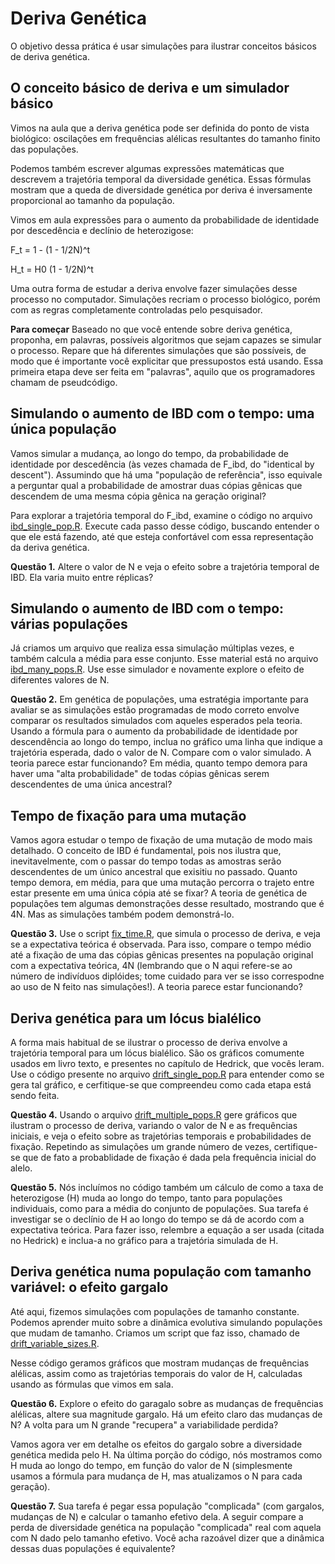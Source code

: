 Deriva Genética
==========================================

O objetivo dessa prática é usar simulações para ilustrar conceitos básicos de deriva genética. 

## O conceito básico de deriva e um simulador básico

Vimos na aula que a deriva genética pode ser definida do ponto de vista biológico: oscilações em
frequências alélicas resultantes do tamanho finito das populações.

Podemos também escrever algumas expressões matemáticas que descrevem a
trajetória temporal da diversidade genética. Essas fórmulas mostram que a queda
de diversidade genética por deriva é inversamente proporcional ao tamanho da
população.

Vimos em aula expressões para o aumento da probabilidade de identidade por descedência e declínio de heterozigose:

F_t = 1 - (1 - 1/2N)^t

H_t = H0 (1 - 1/2N)^t

Uma outra forma de estudar a deriva envolve fazer simulações desse processo no
computador. Simulações recriam o processo biológico, porém com as regras
completamente controladas pelo pesquisador.

**Para começar** Baseado no que você entende sobre deriva genética, proponha, em palavras, possíveis algoritmos que sejam capazes se simular o processo. Repare que há diferentes simulações que são possíveis, de modo que é importante você explicitar que pressupostos está usando. Essa primeira etapa deve ser feita em "palavras", aquilo que os programadores chamam de pseudcódigo.

## Simulando o aumento de IBD com o tempo: uma única população

Vamos simular a mudança, ao longo do tempo, da probabilidade de identidade por descedência (às vezes chamada de F_ibd, do "identical by descent"). Assumindo que há uma "população de referência", isso equivale a perguntar qual a probabilidade de amostrar duas cópias gênicas que descendem de uma mesma cópia gênica na geração original?

Para explorar a trajetória temporal do F_ibd, examine o código no arquivo [ibd_single_pop.R](https://github.com/genevol-usp/curso-genomica-evolutiva/blob/master/dia2/ibd_single_pop.R). Execute cada passo desse código, buscando entender o que ele está fazendo, até que esteja confortável com essa representação da deriva genética.

**Questão 1.** Altere o valor de N e veja o efeito sobre a trajetória temporal de IBD. Ela varia muito entre réplicas? 

## Simulando o aumento de IBD com o tempo: várias populações

Já criamos um arquivo que realiza essa simulação múltiplas vezes, e também calcula a média para esse conjunto. Esse material está no arquivo [ibd_many_pops.R](https://github.com/genevol-usp/curso-genomica-evolutiva/blob/master/dia2/ibd_many_pops.R). Use esse simulador e novamente explore o efeito de diferentes valores de N.

**Questão 2.** Em genética de populações, uma estratégia importante para avaliar se as simulações estão programadas de modo correto envolve comparar os resultados simulados com aqueles esperados pela teoria. Usando a fórmula para o aumento da probabilidade de identidade por descendência ao longo do tempo, inclua no gráfico uma linha que indique a trajetória esperada, dado o valor de N. Compare com o valor simulado. A teoria parece estar funcionando? Em média, quanto tempo demora para haver uma "alta probabilidade" de todas cópias gênicas serem descendentes de uma única ancestral?

## Tempo de fixação para uma mutação

Vamos agora estudar o tempo de fixação de uma mutação de modo mais detalhado. O conceito de IBD é fundamental, pois nos ilustra que, inevitavelmente, com o passar do tempo todas as amostras serão descendentes de um único ancestral que exisitiu no passado. Quanto tempo demora, em média, para que uma mutação percorra o trajeto entre estar presente em uma única cópia até se fixar? A teoria de genética de populações tem algumas demonstrações desse resultado, mostrando que é 4N. Mas as simulações também podem demonstrá-lo.

**Questão 3.** Use o script [fix_time.R](https://github.com/genevol-usp/curso-genomica-evolutiva/blob/master/dia2/fix_time.R), que simula o processo de deriva, e veja se a expectativa teórica é observada. Para isso, compare o tempo médio até a fixação de uma das cópias gênicas presentes na população original com a expectativa teórica, 4N (lembrando que o N aqui refere-se ao número de indivíduos diplóides; tome cuidado para ver se isso correspodne ao uso de N feito nas simulações!). A teoria parece estar funcionando?

## Deriva genética para um lócus bialélico

A forma mais habitual de se ilustrar o processo de deriva envolve a trajetória temporal para um lócus bialélico. São os gráficos comumente usados em livro texto, e presentes no capítulo de Hedrick, que vocês leram. Use o código presente no arquivo [drift_single_pop.R](https://github.com/genevol-usp/curso-genomica-evolutiva/blob/master/dia2/drift_single_pop.R) para entender como se gera tal gráfico, e cerfitique-se que compreendeu como cada etapa está sendo feita.

**Questão 4.** Usando o arquivo [drift_multiple_pops.R](https://github.com/genevol-usp/curso-genomica-evolutiva/blob/master/dia2/drift_multiple_pops.R) gere gráficos que ilustram o processo de deriva, variando o valor de N e as frequências iniciais, e veja o efeito sobre as trajetórias temporais e probabilidades de fixação. Repetindo as simulações um grande número de vezes, certifique-se que de fato a probablidade de fixação é dada pela frequência inicial do alelo.

**Questão 5.** Nós incluímos no código também um cálculo de como a taxa de heterozigose (H) muda ao longo do tempo, tanto para populações individuais, como para a média do conjunto de populações. Sua tarefa é investigar se o declínio de H ao longo do tempo se dá de acordo com a expectativa teórica. Para fazer isso, relembre a equação a ser usada (citada no Hedrick) e inclua-a no gráfico para a trajetória simulada de H. 

## Deriva genética numa população com tamanho variável: o efeito gargalo

Até aqui, fizemos simulações com populações de tamanho constante. Podemos aprender muito sobre a dinâmica evolutiva simulando populações que mudam de tamanho. Criamos um script que faz isso, chamado de [drift_variable_sizes.R](https://github.com/genevol-usp/curso-genomica-evolutiva/blob/master/dia2/drift_variable_sizes.R).

Nesse código geramos gráficos que mostram mudanças de frequências alélicas, assim como as trajetórias temporais do valor de H, calculadas usando as fórmulas que vimos em sala. 

**Questão 6.** Explore o efeito do garagalo sobre as mudanças de frequências alélicas, altere sua magnitude gargalo. Há um efeito claro das mudanças de N? A volta para um N grande "recupera" a variabilidade perdida?

Vamos agora ver em detalhe os efeitos do gargalo sobre a diversidade genética medida pelo H. Na última porção do código, nós  mostramos como H muda ao longo do tempo, em função do valor de N (simplesmente usamos a fórmula para mudança de H, mas atualizamos o N para cada geração). 

**Questão 7.** Sua tarefa é pegar essa população "complicada" (com gargalos, mudanças de N) e calcular o tamanho efetivo dela. A seguir compare a perda de diversidade genética na população "complicada" real com aquela com N dado pelo tamanho efetivo. Você acha razoável dizer que a dinâmica dessas duas populações é equivalente?

